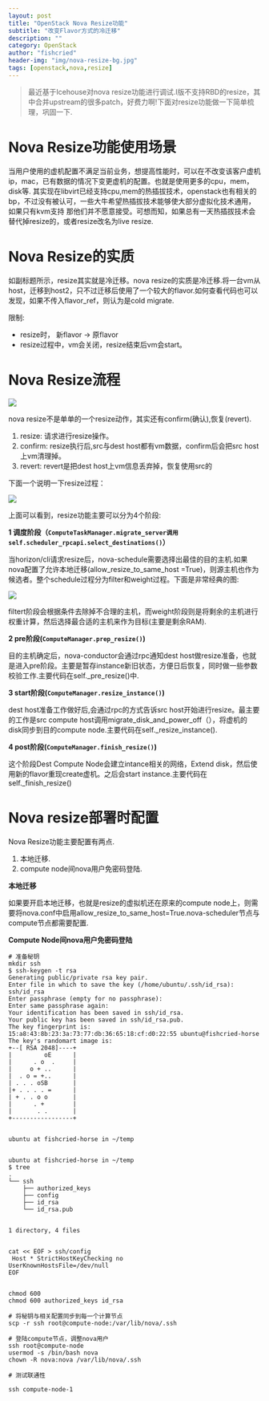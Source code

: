 ```yaml
---
layout: post
title: "OpenStack Nova Resize功能"
subtitle: "改变Flavor方式的冷迁移"
description: ""
category: OpenStack
author: "fishcried"
header-img: "img/nova-resize-bg.jpg"
tags: [openstack,nova,resize]
---
```


> 最近基于Icehouse对nova resize功能进行调试.I版不支持RBD的resize，其中合并upstream的很多patch，好费力啊!下面对resize功能做一下简单梳理，巩固一下.

# Nova Resize功能使用场景

当用户使用的虚机配置不满足当前业务，想提高性能时，可以在不改变该客户虚机ip，mac，已有数据的情况下变更虚机的配置。也就是使用更多的cpu，mem，disk等.
其实现在libvirt已经支持cpu,mem的热插拔技术，openstack也有相关的bp，不过没有被认可，一些大牛希望热插拔技术能够使大部分虚拟化技术通用，如果只有kvm支持
那他们并不愿意接受。可想而知，如果总有一天热插拔技术会替代掉resize的，或者resize改名为live resize.


# Nova Resize的实质

如副标题所示，resize其实就是冷迁移。nova resize的实质是冷迁移.将一台vm从host，迁移到host2，只不过迁移后使用了一个较大的flavor.如何查看代码也可以发现，如果不传入flavor_ref，则认为是cold migrate.

限制:

* resize时， 新flavor -> 原flavor
* resize过程中，vm会关闭，resize结束后vm会start。

# Nova Resize流程

![](/img/nova-resize-state.png)

nova resize不是单单的一个resize动作，其实还有confirm(确认),恢复(revert).

1. resize: 请求进行resize操作。
1. confirm: resize执行后,src与dest host都有vm数据，confirm后会把src host上vm清理掉。
1. revert: revert是把dest host上vm信息丢弃掉，恢复使用src的

下面一个说明一下resize过程：

![](/img/nova-resize-phase.png)

上面可以看到，resize功能主要可以分为4个阶段:

**1 调度阶段（`ComputeTaskManager.migrate_server调用self.scheduler_rpcapi.select_destinations()`）**

当horizon/cli请求resize后，nova-schedule需要选择出最佳的目的主机.如果nova配置了允许本地迁移(allow_resize_to_same_host =True)，则源主机也作为候选者。整个schedule过程分为filter和weight过程。下面是非常经典的图:

![](/img/nova-scheduler.png)

filtert阶段会根据条件去除掉不合理的主机，而weight阶段则是将剩余的主机进行权重计算，然后选择最合适的主机来作为目标(主要是剩余RAM).

**2 pre阶段(`ComputeManager.prep_resize()`)**

目的主机确定后，nova-conductor会通过rpc通知dest host做resize准备，也就是进入pre阶段。主要是暂存instance新旧状态，方便日后恢复，同时做一些参数校验工作.主要代码在self._pre_resize()中.

**3 start阶段(`ComputeManager.resize_instance()`)**

dest host准备工作做好后,会通过rpc的方式告诉src host开始进行resize。最主要的工作是src compute host调用migrate_disk_and_power_off（），将虚机的disk同步到目的compute node.主要代码在self._resize_instance().

**4 post阶段(`ComputeManager.finish_resize()`)**

这个阶段Dest Compute Node会建立intance相关的网络，Extend disk，然后使用新的flavor重现create虚机。之后会start instance.主要代码在self._finish_resize()

# Nova resize部署时配置

Nova Resize功能主要配置有两点.

1. 本地迁移.
2. compute node间nova用户免密码登陆.

**本地迁移**

如果要开启本地迁移，也就是resize的虚拟机还在原来的compute node上，则需要将nova.conf中启用allow_resize_to_same_host=True.nova-scheduler节点与compute节点都需要配置.

**Compute Node间nova用户免密码登陆**

    # 准备秘钥
    mkdir ssh
    $ ssh-keygen -t rsa
    Generating public/private rsa key pair.
    Enter file in which to save the key (/home/ubuntu/.ssh/id_rsa): ssh/id_rsa
    Enter passphrase (empty for no passphrase):
    Enter same passphrase again:
    Your identification has been saved in ssh/id_rsa.
    Your public key has been saved in ssh/id_rsa.pub.
    The key fingerprint is:
    15:a8:43:8b:23:3a:73:77:db:36:65:18:cf:d0:22:55 ubuntu@fishcried-horse
    The key's randomart image is:
    +--[ RSA 2048]----+
    |         oE      |
    |      . o  .     |
    |     o + ..      |
    |  . o = +..      |
    | . . . oSB       |
    |+ . . . . =      |
    | + . . o o       |
    |      . +        |
    |       . .       |
    +-----------------+


    ubuntu at fishcried-horse in ~/temp


    ubuntu at fishcried-horse in ~/temp
    $ tree
    .
    └── ssh
        ├── authorized_keys
        ├── config
        ├── id_rsa
        └── id_rsa.pub


    1 directory, 4 files


    cat << EOF > ssh/config
     Host * StrictHostKeyChecking no
    UserKnownHostsFile=/dev/null
    EOF


    chmod 600
    chmod 600 authorized_keys id_rsa

    # 将秘钥与相关配置同步到每一个计算节点
    scp -r ssh root@compute-node:/var/lib/nova/.ssh

    # 登陆compute节点，调整nova用户
    ssh root@compute-node
    usermod -s /bin/bash nova
    chown -R nova:nova /var/lib/nova/.ssh

    # 测试联通性

    ssh compute-node-1
